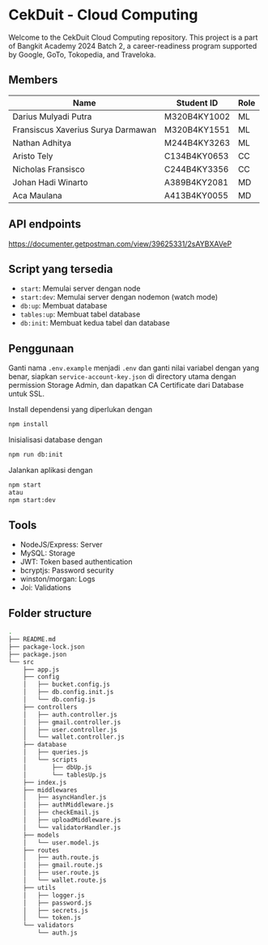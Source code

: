 # CekDuit - Cloud Computing

Welcome to the CekDuit Cloud Computing repository. This project is a part of Bangkit Academy 2024 Batch 2, a career-readiness program supported by Google, GoTo, Tokopedia, and Traveloka.

## Members


| Name                               | Student ID   | Role |
| ------------------------------------ | -------------- | ------ |
| Darius Mulyadi Putra               | M320B4KY1002 | ML   |
| Fransiscus Xaverius Surya Darmawan | M320B4KY1551 | ML   |
| Nathan Adhitya                     | M244B4KY3263 | ML   |
| Aristo Tely                        | C134B4KY0653 | CC   |
| Nicholas Fransisco                 | C244B4KY3356 | CC   |
| Johan Hadi Winarto                 | A389B4KY2081 | MD   |
| Aca Maulana                        | A413B4KY0055 | MD   |

## API endpoints

https://documenter.getpostman.com/view/39625331/2sAYBXAVeP

## Script yang tersedia

* `start`: Memulai server dengan node
* `start:dev`: Memulai server dengan nodemon (watch mode)
* `db:up`: Membuat database
* `tables:up`: Membuat tabel database
* `db:init`: Membuat kedua tabel dan database

## Penggunaan

Ganti nama `.env.example` menjadi `.env` dan ganti nilai variabel dengan yang benar, siapkan `service-account-key.json` di directory utama dengan permission Storage Admin, dan dapatkan CA Certificate dari Database untuk SSL.

Install dependensi yang diperlukan dengan

```sh
npm install
```

Inisialisasi database dengan

```sh
npm run db:init
```

Jalankan aplikasi dengan

```sh
npm start
atau
npm start:dev
```

## Tools

* NodeJS/Express: Server
* MySQL: Storage
* JWT: Token based authentication
* bcryptjs: Password security
* winston/morgan: Logs
* Joi: Validations

## Folder structure

```sh
.
├── README.md
├── package-lock.json
├── package.json
└── src
    ├── app.js
    ├── config
    │   ├── bucket.config.js
    │   ├── db.config.init.js
    │   └── db.config.js
    ├── controllers
    │   ├── auth.controller.js
    │   ├── gmail.controller.js
    │   ├── user.controller.js
    │   └── wallet.controller.js
    ├── database
    │   ├── queries.js
    │   └── scripts
    │       ├── dbUp.js
    │       └── tablesUp.js
    ├── index.js
    ├── middlewares
    │   ├── asyncHandler.js
    │   ├── authMiddleware.js
    │   ├── checkEmail.js
    │   ├── uploadMiddleware.js
    │   └── validatorHandler.js
    ├── models
    │   └── user.model.js
    ├── routes
    │   ├── auth.route.js
    │   ├── gmail.route.js
    │   ├── user.route.js
    │   └── wallet.route.js
    ├── utils
    │   ├── logger.js
    │   ├── password.js
    │   ├── secrets.js
    │   └── token.js
    └── validators
        └── auth.js
```
